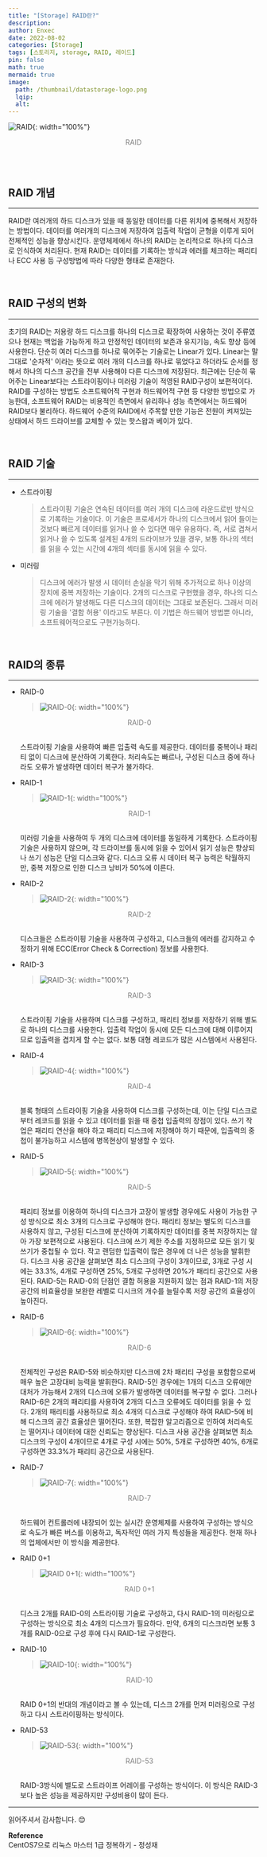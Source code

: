 ```yaml
---
title: "[Storage] RAID란?"
description: 
author: Enxec
date: 2022-08-02
categories: [Storage]
tags: [스토리지, storage, RAID, 레이드]
pin: false
math: true
mermaid: true
image:
  path: /thumbnail/datastorage-logo.png
  lqip: 
  alt: 
---
```


![RAID](/posts/20220802/raid.jpg "RAID"){: width="100%"}
<div style="color: gray; text-align: center; margin-bottom: 30px;">RAID</div> 

<br>

## RAID 개념
---
RAID란 여러개의 하드 디스크가 있을 때 동일한 데이터를 다른 위치에 중복해서 저장하는 방법이다. 데이터를 여러개의 디스크에 저장하여 입출력 작업이 균형을 이루게 되어 전체적인 성능을 향상시킨다. 운영체제에서 하나의 RAID는 논리적으로 하나의 디스크로 인식하여 처리된다. 현재 RAID는 데이터를 기록하는 방식과 에러를 체크하는 패리티나 ECC 사용 등 구성방법에 따라 다양한 형태로 존재한다.

<br>

## RAID 구성의 변화
---
초기의 RAID는 저용량 하드 디스크를 하나의 디스크로 확장하여 사용하는 것이 주류였으나 현재는 백업을 가능하게 하고 안정적인 데이터의 보존과 유지기능, 속도 향상 등에 사용한다. 단순히 여러 디스크를 하나로 묶어주는 기술로는 Linear가 있다. Linear는 말 그대로 '순차적' 이라는 뜻으로 여러 개의 디스크를 하나로 묶었다고 하더라도 순서를 정해서 하나의 디스크 공간을 전부 사용해야 다른 디스크에 저장된다. 최근에는 단순히 묶어주는 Linear보다는 스트라이핑이나 미러링 기술이 적영된 RAID구성이 보편적이다. RAID를 구성하는 방법도 소프트웨어적 구현과 하드웨어적 구현 등 다양한 방법으로 가능한데, 소프트웨어 RAID는 비용적인 측면에서 유리하나 성능 측면에서는 하드웨어 RAID보다 불리하다. 하드웨어 수준의 RAID에서 주목할 만한 기능은 전원이 켜져있는 상태에서 하드 드라이브를 교체할 수 있는 핫스왑과 베이가 있다.

<br>

## RAID 기술
---
- 스트라이핑
  >스트라이핑 기술은 연속된 데이터를 여러 개의 디스크에 라운드로빈 방식으로 기록하는 기술이다. 이 기술은 프로세서가 하나의 디스크에서 읽어 들이는 것보다 빠르게 데이터를 읽거나 쓸 수 있다면 매우 유용하다. 즉, 서로 겹쳐서 읽거나 쓸 수 있도록 설계된 4개의 드라이브가 있을 경우, 보통 하나의 섹터를 읽을 수 있는 시간에 4개의 섹터를 동시에 읽을 수 있다.
- 미러링
  >디스크에 에러가 발생 시 데이터 손실을 막기 위해 추가적으로 하나 이상의 장치에 중복 저장하는 기술이다. 2개의 디스크로 구현했을 경우, 하나의 디스크에 에러가 발생해도 다른 디스크의 데이터는 그대로 보존된다. 그래서 미러링 기술을 '결함 허용' 이라고도 부른다. 이 기법은 하드웨어 방법뿐 아니라, 소프트웨어적으로도 구현가능하다.

<br>

## RAID의 종류
---
- RAID-0
  >![RAID-0](/posts/20220802/raid0.png "RAID-0"){: width="100%"}
  <div style="color: gray; text-align: center; margin-bottom: 30px;">RAID-0</div>  
  스트라이핑 기술을 사용하여 빠른 입출력 속도를 제공한다. 데이터를 중복이나 패리티 없이 디스크에 분산하여 기록한다. 처리속도는 빠르나, 구성된 디스크 중에 하나라도 오류가 발생하면 데이터 복구가 불가하다.

- RAID-1
  >![RAID-1](/posts/20220802/raid1.png "RAID-1"){: width="100%"}
  <div style="color: gray; text-align: center; margin-bottom: 30px;">RAID-1</div> 
  미러링 기술을 사용하여 두 개의 디스크에 데이터를 동일하게 기록한다. 스트라이핑 기술은 사용하지 않으며, 각 드라이브를 동시에 읽을 수 있어서 읽기 성능은 향상되나 쓰기 성능은 단일 디스크와 같다.
  디스크 오류 시 데이터 복구 능력은 탁월하지만, 중복 저장으로 인한 디스크 낭비가 50%에 이른다.

- RAID-2
  >![RAID-2](/posts/20220802/raid2.png "RAID-2"){: width="100%"}
  <div style="color: gray; text-align: center; margin-bottom: 30px;">RAID-2</div> 
  디스크들은 스트라이핑 기술을 사용하여 구성하고, 디스크들의 에러를 감지하고 수정하기 위해 ECC(Error Check & Correction) 정보를 사용한다.

- RAID-3
  >![RAID-3](/posts/20220802/raid3.png "RAID-3"){: width="100%"}
  <div style="color: gray; text-align: center; margin-bottom: 30px;">RAID-3</div> 
  스트라이핑 기술을 사용하며 디스크를 구성하고, 패리티 정보를 저장하기 위해 별도로 하나의 디스크를 사용한다. 입출력 작업이 동시에 모든 디스크에 대해 이루어지므로 입출력을 겹치게 할 수는 없다.
  보통 대형 레코드가 많은 시스템에서 사용된다.

- RAID-4
  >![RAID-4](/posts/20220802/raid4.png "RAID-4"){: width="100%"}
  <div style="color: gray; text-align: center; margin-bottom: 30px;">RAID-4</div>
  블록 형태의 스트라이핑 기술을 사용하여 디스크를 구성하는데, 이는 단일 디스크로부터 레코드를 읽을 수 있고 데이터를 읽을 때 중첩 입출력의 장점이 있다.
  쓰기 작업은 패리티 연산을 해야 하고 패리티 디스크에 저장해야 하기 때문에, 입출력의 중첩이 불가능하고 시스템에 병목현상이 발생할 수 있다.

- RAID-5
  >![RAID-5](/posts/20220802/raid5.png "RAID-5"){: width="100%"}
  <div style="color: gray; text-align: center; margin-bottom: 30px;">RAID-5</div> 
  패리티 정보를 이용하여 하나의 디스크가 고장이 발생할 경우에도 사용이 가능한 구성 방식으로 최소 3개의 디스크로 구성해야 한다. 패리티 정보는 별도의 디스크를 사용하지 않고, 구성된 디스크에 분산하여 기록하지만 데이터를 중복 저장하지는 않아 가장 보편적으로 사용된다. 디스크에 쓰기 제한 주소를 지정하므로 모든 읽기 및 쓰기가 중첩될 수 있다. 작고 랜덤한 입출력이 많은 경우에 더 나은 성능을 발휘한다. 디스크 사용 공간을 살펴보면 최소 디스크의 구성이 3개이므로, 3개로 구성 시에는 33.3%, 4개로 구성하면 25%, 5개로 구성하면 20%가 패리티 공간으로 사용된다. RAID-5는 RAID-0의 단점인 결합 허용을 지원하지 않는 점과 RAID-1의 저장 공간의 비효율성을 보완한 레벨로 디시크의 개수를 늘릴수록 저장 공간의 효율성이 높아진다.

- RAID-6
  >![RAID-6](/posts/20220802/raid6.png "RAID-6"){: width="100%"}
  <div style="color: gray; text-align: center; margin-bottom: 30px;">RAID-6</div> 
  전체적인 구성은 RAID-5와 비슷하지만 디스크에 2차 패리티 구성을 포함함으로써 매우 높은 고장대비 능력을 발휘한다. RAID-5인 경우에는 1개의 디스크 오류에만 대처가 가능해서 2개의 디스크에 오류가 발생하면 데이터를 복구할 수 없다. 그러나 RAID-6은 2개의 패리티를 사용하여 2개의 디스크 오류에도 데이터를 읽을 수 있다. 2개의 패리티를 사용하므로 최소 4개의 디스크로 구성해야 하여 RAID-5에 비해 디스크의 공간 효율성은 떨어진다. 또한, 복잡한 알고리즘으로 인하여 처리속도는 떨어지나 데이터에 대한 신뢰도는 향상된다. 디스크 사용 공간을 살펴보면 최소 디스크의 구성이 4개이므로 4개로 구성 시에는 50%, 5개로 구성하면 40%, 6개로 구성하면 33.3%가 패리티 공간으로 사용된다.

- RAID-7
  >![RAID-7](/posts/20220802/raid7.png "RAID-7"){: width="100%"}
  <div style="color: gray; text-align: center; margin-bottom: 30px;">RAID-7</div> 
  하드웨어 컨트롤러에 내장되어 있는 실시간 운영체제를 사용하여 구성하는 방식으로 속도가 빠른 버스를 이용하고, 독자적인 여러 가지 특성들을 제공한다. 현재 하나의 업체에서만 이 방식을 제공한다.

- RAID 0+1
  >![RAID 0+1](/posts/20220802/raid0+1.png "RAID 0+1"){: width="100%"}
  <div style="color: gray; text-align: center; margin-bottom: 30px;">RAID 0+1</div> 
  디스크 2개를 RAID-0의 스트라이핑 기술로 구성하고, 다시 RAID-1의 미러링으로 구성하는 방식으로 최소 4개의 디스크가 필요하다. 만약, 6개의 디스크라면 보통 3개를 RAID-0으로 구성 후에 다시 RAID-1로 구성한다.

- RAID-10
  >![RAID-10](/posts/20220802/raid10.png "RAID-10"){: width="100%"}
  <div style="color: gray; text-align: center; margin-bottom: 30px;">RAID-10</div> 
  RAID 0+1의 반대의 개념이라고 볼 수 있는데, 디스크 2개를 먼저 미러링으로 구성하고 다시 스트라이핑하는 방식이다.

- RAID-53
  >![RAID-53](/posts/20220802/raid53.png "RAID-53"){: width="100%"}
  <div style="color: gray; text-align: center; margin-bottom: 30px;">RAID-53</div>  
  RAID-3방식에 별도로 스트라이프 어레이를 구성하는 방식이다. 이 방식은 RAID-3보다 높은 성능을 제공하지만 구성비용이 많이 든다.

---

읽어주셔서 감사합니다. 😊

__Reference__  
CentOS7으로 리눅스 마스터 1급 정복하기 - 정성재  